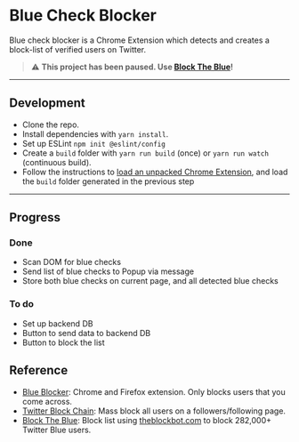 # Blue Check Blocker

Blue check blocker is a Chrome Extension which detects and creates a block-list of verified users on Twitter.

> :warning: **This project has been paused. Use [Block The Blue](https://twitter.com/BlockTheBlue)!**

---

## Development

- Clone the repo.
- Install dependencies with `yarn install`.
- Set up ESLint `npm init @eslint/config`
- Create a `build` folder with `yarn run build` (once) or `yarn run watch` (continuous build).
- Follow the instructions to [load an unpacked Chrome Extension](https://developer.chrome.com/docs/extensions/mv3/getstarted/development-basics/#load-unpacked), and load the `build` folder generated in the previous step

---

## Progress

### Done

- Scan DOM for blue checks
- Send list of blue checks to Popup via message
- Store both blue checks on current page, and all detected blue checks

### To do

- Set up backend DB
- Button to send data to backend DB
- Button to block the list

## Reference

- [Blue Blocker](https://github.com/kheina-com/Blue-Blocker/): Chrome and Firefox extension. Only blocks users that you come across.
- [Twitter Block Chain](https://github.com/ceceradio/twitter-block-chain): Mass block all users on a followers/following page.
- [Block The Blue](https://twitter.com/BlockTheBlue): Block list using [theblockbot.com](https://www.theblockbot.com/show-blocks/9BjDYX6HOyx7e4_4NT6-Y4YylY3UmpojDxvo6Zu8) to block 282,000+ Twitter Blue users.
